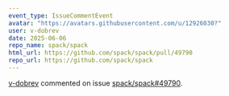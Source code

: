```yaml
---
event_type: IssueCommentEvent
avatar: "https://avatars.githubusercontent.com/u/12926030?"
user: v-dobrev
date: 2025-06-06
repo_name: spack/spack
html_url: https://github.com/spack/spack/pull/49790
repo_url: https://github.com/spack/spack
---
```


<a href='https://github.com/v-dobrev' target='_blank'>v-dobrev</a> commented on issue <a href='https://github.com/spack/spack/pull/49790' target='_blank'>spack/spack#49790</a>.

<small>